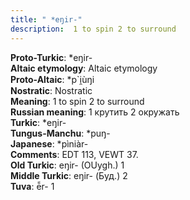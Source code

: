 ```yaml
---
title: " *eŋir-"
description:  1 to spin 2 to surround
---
```


<strong>Proto-Turkic</strong>:  *eŋir-<br>
<strong>Altaic etymology</strong>:  Altaic etymology<br>
<strong> Proto-Altaic</strong>:  *p`i̯ùŋi<br>
<strong>Nostratic</strong>:  Nostratic<br>
<strong>Meaning</strong>:  1 to spin 2 to surround<br>
<strong>Russian meaning</strong>:  1 крутить 2 окружать<br>
<strong>Turkic</strong>:  *eŋir-<br>
<strong>Tungus-Manchu</strong>:  *puŋ-<br>
<strong>Japanese</strong>:  *pìniàr-<br>
<strong>Comments</strong>:  EDT 113, VEWT 37.<br>
<strong>Old Turkic</strong>:  eŋir- (OUygh.) 1<br>
<strong>Middle Turkic</strong>:  eŋir- (Буд.) 2<br>
<strong>Tuva</strong>:  ē̃r- 1<br>



